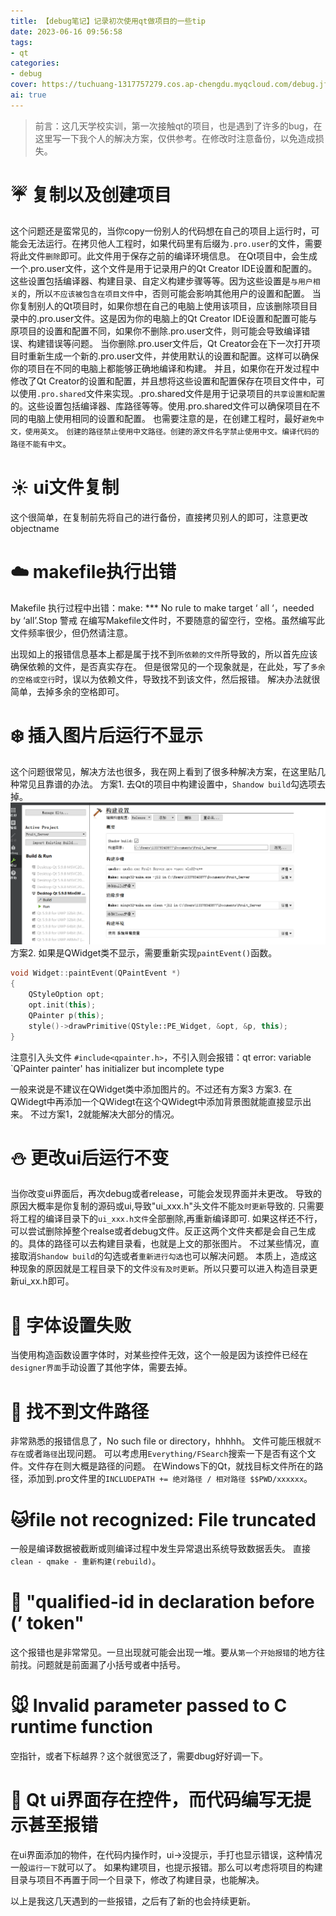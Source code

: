 ```yaml
---
title: 【debug笔记】记录初次使用qt做项目的一些tip
date: 2023-06-16 09:56:58
tags:
- qt
categories:
- debug
cover: https://tuchuang-1317757279.cos.ap-chengdu.myqcloud.com/debug.jfif
ai: true
---
```


>前言：这几天学校实训，第一次接触qt的项目，也是遇到了许多的bug，在这里写一下我个人的解决方案，仅供参考。在修改时注意备份，以免造成损失。


# :umbrella: 复制以及创建项目

这个问题还是蛮常见的，当你copy一份别人的代码想在自己的项目上运行时，可能会无法运行。在拷贝他人工程时，如果代码里有后缀为`.pro.user`的文件，需要将此文件`删除`即可。此文件用于保存之前的编译环境信息。
在Qt项目中，会生成一个.pro.user文件，这个文件是用于记录用户的Qt Creator IDE设置和配置的。这些设置包括编译器、构建目录、自定义构建步骤等等。因为这些设置是`与用户相关`的，所以`不应该被包含在项目文件`中，否则可能会影响其他用户的设置和配置。
当你复制别人的Qt项目时，如果你想在自己的电脑上使用该项目，应该删除项目目录中的.pro.user文件。这是因为你的电脑上的Qt Creator IDE设置和配置可能与原项目的设置和配置不同，如果你不删除.pro.user文件，则可能会导致编译错误、构建错误等问题。
当你删除.pro.user文件后，Qt Creator会在下一次打开项目时重新生成一个新的.pro.user文件，并使用默认的设置和配置。这样可以确保你的项目在不同的电脑上都能够正确地编译和构建。
并且，如果你在开发过程中修改了Qt Creator的设置和配置，并且想将这些设置和配置保存在项目文件中，可以使用`.pro.shared`文件来实现。.pro.shared文件是用于记录项目的`共享设置和配置`的。这些设置包括编译器、库路径等等。使用.pro.shared文件可以确保项目在不同的电脑上使用相同的设置和配置。
也需要注意的是，在创建工程时，最好`避免中文，使用英文`。
`创建的路径禁止使用中文路径。创建的源文件名字禁止使用中文。编译代码的路径不能有中文`。

# :sunny: ui文件复制

这个很简单，在复制前先将自己的进行备份，直接拷贝别人的即可，注意更改objectname

# :cloud: makefile执行出错
Makefile 执行过程中出错：make: *** No rule to make target ‘ all ‘，needed by ‘all’.Stop
警戒
在编写Makefile文件时，不要随意的留空行，空格。虽然编写此文件频率很少，但仍然请注意。

出现如上的报错信息基本上都是属于找不到`所依赖的文件`所导致的，所以首先应该确保依赖的文件，是否真实存在。
但是很常见的一个现象就是，在此处，写了`多余的空格或空行`时，误以为依赖文件，导致找不到该文件，然后报错。
解决办法就很简单，去掉多余的空格即可。

# :snowflake: 插入图片后运行不显示
这个问题很常见，解决方法也很多，我在网上看到了很多种解决方案，在这里贴几种常见且靠谱的办法。
方案1. 去Qt的项目中构建设置中，`Shandow build`勾选项去掉。
<img src="../photo/bug/qt1.png">
方案2. 如果是QWidget类不显示，需要重新实现`paintEvent()`函数。
```c++
void Widget::paintEvent(QPaintEvent *)
{
    QStyleOption opt;
    opt.init(this);
    QPainter p(this);
    style()->drawPrimitive(QStyle::PE_Widget, &opt, &p, this);
} 
```
注意引入头文件 `#include<qpainter.h>`，不引入则会报错：qt error: variable `QPainter painter' has initializer but incomplete type

一般来说是不建议在QWidget类中添加图片的。不过还有方案3
方案3. 在QWidegt中再添加一个QWidegt在这个QWidegt中添加背景图就能直接显示出来。
不过方案1，2就能解决大部分的情况。

# :snowman: 更改ui后运行不变
当你改变ui界面后，再次debug或者release，可能会发现界面并未更改。
导致的原因大概率是你复制的源码或ui,导致"ui_xxx.h"头文件不能`及时更新`导致的.
只需要将工程的编译目录下的`ui_xxx.h文件`全部删除,再重新编译即可.
如果这样还不行，可以尝试删除掉整个realse或者debug文件。反正这两个文件夹都是会自己生成的。具体的路径可以去构建目录看，也就是上文的那张图片。
不过某些情况，直接取消`Shandow build`的勾选或者`重新进行勾选`也可以解决问题。
本质上，造成这种现象的原因就是工程目录下的文件`没有及时更新`。所以只要可以进入构造目录更新ui_xx.h即可。


# :foggy: 字体设置失败

当使用构造函数设置字体时，对某些控件无效，这个一般是因为该控件已经在`designer界面`手动设置了其他字体，需要去掉。

# :ocean: 找不到文件路径
非常熟悉的报错信息了，No such file or directory，hhhhh。
文件可能压根就`不存在`或者`路径`出现问题。
可以考虑用`Everything/FSearch`搜索一下是否有这个文件。文件存在则大概是路径的问题。
在Windows下的Qt，就找目标文件所在的路径，添加到.pro文件里的`INCLUDEPATH += 绝对路径 / 相对路径 $$PWD/xxxxxx`。

# :cat:file not recognized: File truncated
一般是编译数据被截断或则编译过程中发生异常退出系统导致数据丢失。
直接`clean - qmake - 重新构建(rebuild)`。

# :dog: "qualified-id in declaration before (’ token"
这个报错也是非常常见。一旦出现就可能会出现一堆。要从`第一个开始报错`的地方往前找。问题就是前面漏了小括号或者中括号。

# :mouse: Invalid parameter passed to C runtime function
空指针，或者下标越界？这个就很宽泛了，需要dbug好好调一下。

# :frog: Qt ui界面存在控件，而代码编写无提示甚至报错
在ui界面添加的物件，在代码内操作时，ui->没提示，手打也显示错误，这种情况一般`运行一下`就可以了。
如果构建项目，也提示报错。那么可以考虑将项目的构建目录与项目不再置于同一个目录下，修改了构建目录，也能解决。

以上是我这几天遇到的一些报错，之后有了新的也会持续更新。